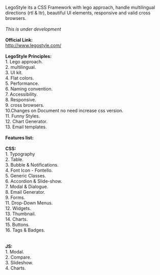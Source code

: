 LegoStyle its a CSS Framework with lego approach, handle multilingual directions (rtl & ltr), beautiful UI elements, responsive and valid cross browsers.<br /><br />
<i>This is under development</i>
<br /><br /><b>Official Link:</b><br />http://www.legostyle.com/<br /><br /><b>LegoStyle Principles:</b><br />1. Lego approach.<br />2. multilingual.<br />3. UI kit.<br />4. Flat colors.<br />5. Performance.<br />6. Naming convention.<br />7. Accessibility.<br />8. Responsive.<br />9. cross browsers.<br />10.Changes on Document no need increase css version.<br />11. Funny Styles.<br />12. Chart Generator.<br />13. Email templates.<br /><br /><b>Features list:</b><br /><br /><b>CSS:</b><br />1. Typography<br />2. Table.<br />3. Bubble & Notifications.<br />4. Font Icon - Fontello.<br />5. Generic Classes.<br />6. Accordion & Slide-show.<br />7. Modal & Dialogue.<br />8. Email Generator.<br />9. Forms.<br />11. Drop-Down Menus.<br />12. Widgets.<br />13. Thumbnail.<br />14. Charts.<br />15. Buttons.<br />16. Tags & Badges. <br /><br /><br /><b>JS:</b><br />1. Modal.<br />2. Compare.<br />3. Slideshow.<br />4. Charts.